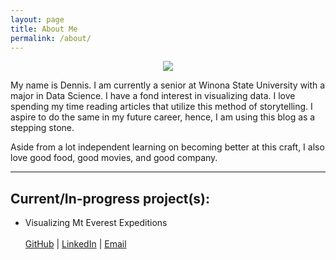 ```yaml
---
layout: page
title: About Me
permalink: /about/
---
```


<center>
  <figure>
    <img src="https://user-images.githubusercontent.com/67657152/100530011-8d548b80-31b2-11eb-836b-f785d69279eb.png">
  </figure>
</center>

My name is Dennis. I am currently a senior at Winona State University with a major in Data Science. I have a fond interest in visualizing data. I love spending my time reading articles that utilize this method of storytelling. I aspire to do the same in my future career, hence, I am using this blog as a stepping stone. 

Aside from a lot independent learning on becoming better at this craft, I also love good food, good movies, and good company. 

***

## Current/In-progress project(s):

* Visualizing Mt Everest Expeditions
<br><br>
[GitHub](https://github.com/lewyingshi) | [LinkedIn](https://www.linkedin.com/in/lewyingshi/) | [Email](mailto:dennislewyings@gmail.com)
